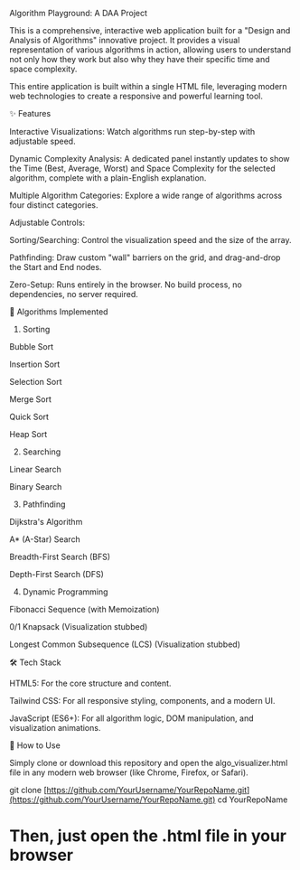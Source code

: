 Algorithm Playground: A DAA Project

This is a comprehensive, interactive web application built for a "Design and Analysis of Algorithms" innovative project. It provides a visual representation of various algorithms in action, allowing users to understand not only how they work but also why they have their specific time and space complexity.

This entire application is built within a single HTML file, leveraging modern web technologies to create a responsive and powerful learning tool.

✨ Features

Interactive Visualizations: Watch algorithms run step-by-step with adjustable speed.

Dynamic Complexity Analysis: A dedicated panel instantly updates to show the Time (Best, Average, Worst) and Space Complexity for the selected algorithm, complete with a plain-English explanation.

Multiple Algorithm Categories: Explore a wide range of algorithms across four distinct categories.

Adjustable Controls:

Sorting/Searching: Control the visualization speed and the size of the array.

Pathfinding: Draw custom "wall" barriers on the grid, and drag-and-drop the Start and End nodes.

Zero-Setup: Runs entirely in the browser. No build process, no dependencies, no server required.

🧠 Algorithms Implemented

1. Sorting

Bubble Sort

Insertion Sort

Selection Sort

Merge Sort

Quick Sort

Heap Sort

2. Searching

Linear Search

Binary Search

3. Pathfinding

Dijkstra's Algorithm

A* (A-Star) Search

Breadth-First Search (BFS)

Depth-First Search (DFS)

4. Dynamic Programming

Fibonacci Sequence (with Memoization)

0/1 Knapsack (Visualization stubbed)

Longest Common Subsequence (LCS) (Visualization stubbed)

🛠️ Tech Stack

HTML5: For the core structure and content.

Tailwind CSS: For all responsive styling, components, and a modern UI.

JavaScript (ES6+): For all algorithm logic, DOM manipulation, and visualization animations.

🚀 How to Use

Simply clone or download this repository and open the algo_visualizer.html file in any modern web browser (like Chrome, Firefox, or Safari).

git clone [https://github.com/YourUsername/YourRepoName.git](https://github.com/YourUsername/YourRepoName.git)
cd YourRepoName
# Then, just open the .html file in your browser
